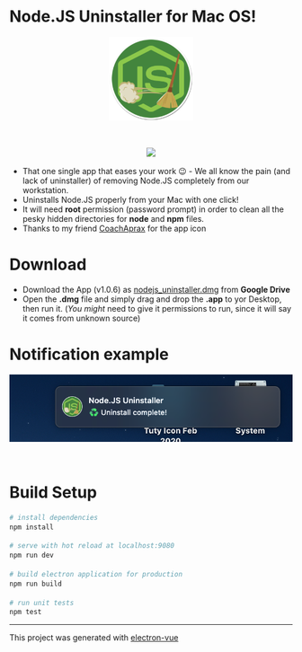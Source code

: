 # Node.JS Uninstaller for Mac OS!

<p align="center"><img src="https://github.com/tutyamxx/nodejs-uninstaller-macos/blob/master/src/renderer/assets/images/app_icon.png" width="150" height="150"></p><br>
<p align="center"><img src="https://github.com/tutyamxx/nodejs-uninstaller-macos/blob/master/download_files/nodejs_uninstaller_example_updated.gif"></p>

* That one single app that eases your work 😉 - We all know the pain (and lack of uninstaller) of removing Node.JS completely from our workstation.
* Uninstalls Node.JS properly from your Mac with one click!
* It will need **root** permission (password prompt) in order to clean all the pesky hidden directories for **node** and **npm** files.
* Thanks to my friend [CoachAprax](https://www.youtube.com/user/freeAEgraphics) for the app icon

# Download

* Download the App (v1.0.6) as [nodejs_uninstaller.dmg](https://drive.google.com/open?id=1EmQd5GmNLXYK_QmxNzoGDUM20hJWgZPa) from **Google Drive**
* Open the **.dmg** file and simply drag and drop the **.app** to yor Desktop, then run it. (*You might* need to give it permissions to run, since it will say it comes from unknown source)

# Notification example
<p align="center"><img src="https://github.com/tutyamxx/nodejs-uninstaller-macos/blob/master/download_files/notification.png"></p><br>

# Build Setup

``` bash
# install dependencies
npm install

# serve with hot reload at localhost:9080
npm run dev

# build electron application for production
npm run build

# run unit tests
npm test
```

---

This project was generated with [electron-vue](https://github.com/SimulatedGREG/electron-vue)
